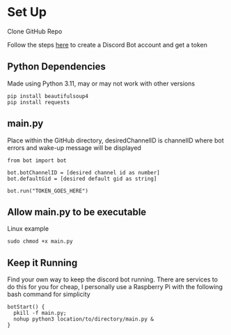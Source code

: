 # Set Up

Clone GitHub Repo

Follow the steps [here](https://www.howtogeek.com/364225/how-to-make-your-own-discord-bot/) to create a Discord Bot account and get a token

## Python Dependencies 

Made using Python 3.11, may or may not work with other versions
```
pip install beautifulsoup4
pip install requests
```

## main.py

Place within the GitHub directory, desiredChannelID is channelID where bot errors and wake-up message will be displayed 
```
from bot import bot

bot.botChannelID = [desired channel id as number]
bot.defaultGid = [desired default gid as string]

bot.run("TOKEN_GOES_HERE")
```

## Allow main.py to be executable

Linux example
```
sudo chmod +x main.py
```

## Keep it Running

Find your own way to keep the discord bot running. There are services to do this for you for cheap, I personally use a Raspberry Pi with the following bash command for simplicity
```
botStart() {
  pkill -f main.py;
  nohup python3 location/to/directory/main.py &
}
```
